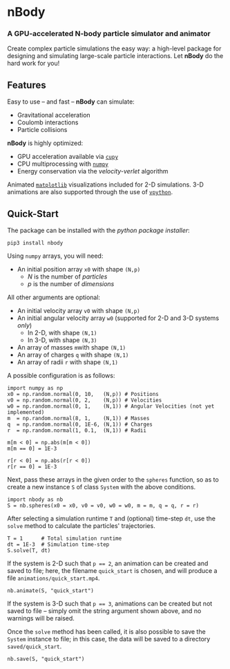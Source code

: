 # nBody

### A GPU-accelerated N-body particle simulator and animator

Create complex particle simulations the easy way: a high-level package for designing and simulating large-scale particle interactions. Let **nBody** do the hard work for you!

## Features

Easy to use – and fast – **nBody** can simulate:

* Gravitational acceleration
* Coulomb interactions
* Particle collisions

**nBody** is highly optimized:

* GPU acceleration available via [```cupy```](https://cupy.chainer.org "cuPY")
* CPU multiprocessing with [```numpy```](https://numpy.org/ "NumPy")
* Energy conservation via the *velocity-verlet* algorithm

Animated [```matplotlib```](https://matplotlib.org/ "Matplotlib") visualizations included for 2-D simulations. 3-D animations are also supported through the use of [```vpython```](https://vpython.org/ "VPython").

## Quick-Start

The package can be installed with the *python package installer*:

    pip3 install nbody

Using ```numpy``` arrays, you will need:

* An initial position array ```x0``` with shape ```(N,p)```
    * *N* is the number of *particles*
    * *p* is the number of *dimensions*
    
All other arguments are optional:

* An initial velocity array ```v0``` with shape ```(N,p)```
* An initial angular velocity array ```w0``` (supported for 2-D and 3-D systems *only*)
    * In 2-D, with shape ```(N,1)``` 
    * In 3-D, with shape ```(N,3)```
* An array of masses ```m```with shape ```(N,1)```
* An array of charges ```q``` with shape ```(N,1)```
* An array of radii ```r``` with shape ```(N,1)```

A possible configuration is as follows:

    import numpy as np
    x0 = np.random.normal(0, 10,   (N,p)) # Positions
    v0 = np.random.normal(0, 2,    (N,p)) # Velocities
    w0 = np.random.normal(0, 1,    (N,1)) # Angular Velocities (not yet implemented)
    m  = np.random.normal(8, 1,    (N,1)) # Masses
    q  = np.random.normal(0, 1E-6, (N,1)) # Charges
    r  = np.random.normal(1, 0.1,  (N,1)) # Radii

    m[m < 0] = np.abs(m[m < 0])
    m[m == 0] = 1E-3
    
    r[r < 0] = np.abs(r[r < 0])
    r[r == 0] = 1E-3

Next, pass these arrays in the given order to the ```spheres``` function, so as to create a new instance ```S``` of class ```System``` with the above conditions.

    import nbody as nb
    S = nb.spheres(x0 = x0, v0 = v0, w0 = w0, m = m, q = q, r = r)

After selecting a simulation runtime ```T``` and (optional) time-step ```dt```, use the ```solve``` method to calculate the particles' trajectories.
    
    T = 1      # Total simulation runtime
    dt = 1E-3  # Simulation time-step
    S.solve(T, dt)

If the system is 2-D such that ```p == 2```, an animation can be created and saved to file; here, the filename ```quick_start``` is chosen, and will produce a file ```animations/quick_start.mp4```.  

    nb.animate(S, "quick_start")

If the system is 3-D such that ```p == 3```, animations can be created but not saved to file – simply omit the string argument shown above, and no warnings will be raised.

Once the ```solve``` method has been called, it is also possible to save the ```System``` instance to file; in this case, the data will be saved to a directory ```saved/quick_start```.

    nb.save(S, "quick_start")
